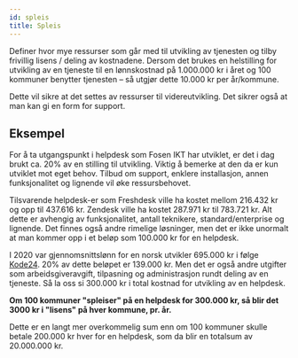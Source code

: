 ```yaml
---
id: spleis
title: Spleis
---
```



Definer hvor mye ressurser som går med til utvikling av tjenesten og tilby frivillig lisens / deling av kostnadene.
Dersom det brukes en helstilling for utvikling av en tjeneste til en lønnskostnad på 1.000.000 kr i året og 100 kommuner benytter tjenesten – så utgjør dette 10.000 kr per år/kommune.

Dette vil sikre at det settes av ressurser til videreutvikling. Det sikrer også at man kan gi en form for support.

## Eksempel
For å ta utgangspunkt i helpdesk som Fosen IKT har utviklet, er det i dag brukt ca. 20% av en stilling til utvikling. Viktig å bemerke at den da er kun utviklet mot eget behov. Tilbud om support, enklere installasjon, annen funksjonalitet og lignende vil øke ressursbehovet.

Tilsvarende helpdesk-er som Freshdesk ville ha kostet mellom 216.432 kr og opp til 437.616 kr. Zendesk ville ha kostet 287.971 kr til 783.721 kr. Alt dette er avhengig av funksjonalitet, antall teknikere, standard/enterprise og lignende. Det finnes også andre rimelige løsninger, men det er ikke unormalt at man kommer opp i et beløp som 100.000 kr for en helpdesk.

I 2020 var gjennomsnittslønn for en norsk utvikler 695.000 kr i følge [Kode24](https://www.kode24.no/kodelokka/utvikleres-lonn---disse-tjener-mest-og-minst-i-norge/72061058).
20% av dette beløpet er 139.000 kr. Men det er også andre utgifter som arbeidsgiveravgift, tilpasning og administrasjon rundt deling av en tjeneste. Så la oss si 300.000 kr i total kostnad for utvikling av en helpdesk.

**Om 100 kommuner "spleiser" på en helpdesk for 300.000 kr, så blir det 3000 kr i "lisens" på hver kommune, pr. år.**

Dette er en langt mer overkommelig sum enn om 100 kommuner skulle betale 200.000 kr hver for en helpdesk, som da blir en totalsum av 20.000.000 kr.
